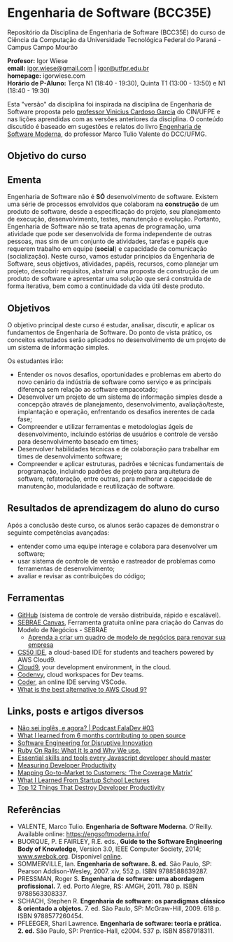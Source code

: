 # Engenharia de Software (BCC35E)

Repositório da Disciplina de Engenharia de Software (BCC35E) do curso de Ciência da Computação da Universidade Tecnológica Federal do Paraná - Campus Campo Mourão

**Profesor:** Igor Wiese <br/>
**email:** igor.wiese@gmail.com | igor@utfpr.edu.br <br/>
**homepage:** igorwiese.com <br/>
**Horário de P-Aluno:** Terça N1 (18:40 - 19:30), Quinta T1 (13:00 - 13:50) e N1 (18:40 - 19:30) <br/>

Esta "versão" da disciplina foi inspirada na disciplina de Engenharia de Software proposta pelo [professor Vinicius Cardoso Garcia](http://viniciusgarcia.me) do CIN/UFPE e nas lições aprendidas com as versões anteriores da disciplina. O conteúdo discutido é baseado em sugestões e relatos do livro [Engenharia de Software Moderna](https://engsoftmoderna.info/), do professor Marco Tulio Valente do DCC/UFMG.

## Objetivo do curso
## Ementa

Engenharia de Software não é **SÓ** desenvolvimento de software. Existem uma série de processos envolvidos que colaboram na **construção** de um produto de software, desde a especificação do projeto, seu planejamento de execução, desenvolvimento, testes, manutenção e evolução. Portanto, Engenharia de Software  não se trata apenas de programação, uma atividade que pode ser desenvolvida de forma independente de outras pessoas, mas sim de um conjunto de atividades, tarefas e papéis que requerem trabalho em equipe (**social**) e capacidade de comunicação (socialização). Neste curso, vamos estudar princípios da Engenharia de Software, seus objetivos, atividades, papéis, recursos, como planejar um projeto, descobrir requisitos, abstrair uma proposta de construção de um produto de software e apresentar uma solução que será construída de forma iterativa, bem como a continuidade da vida útil deste produto.

## Objetivos

O objetivo principal deste curso é estudar, analisar, discutir, e aplicar os fundamentos de Engenharia de Software. Do ponto de vista prático, os conceitos estudados serão aplicados no desenvolvimento de um projeto de um sistema de informação simples.

Os estudantes irão:
- Entender os novos desafios, oportunidades e problemas em aberto do novo cenário da indústria de software como serviço e as principais diferença sem relação ao software empacotado;
- Desenvolver um projeto de um sistema de informação simples desde a concepção através de planejamento, desenvolvimento, avaliação/teste, implantação e operação, enfrentando os desafios inerentes de cada fase;
- Compreender e utilizar ferramentas e metodologias ágeis de desenvolvimento, incluindo estórias de usuários e controle de versão para desenvolvimento baseado em times;
- Desenvolver habilidades técnicas e de colaboração para trabalhar em times de desenvolvimento software;
- Compreender e aplicar estruturas, padrões e técnicas fundamentais de programação, incluindo padrões de projeto para arquitetura de software, refatoração, entre outras, para melhorar a capacidade de manutenção, modularidade e reutilização de software.


## Resultados de aprendizagem do aluno do curso
Após a conclusão deste curso, os alunos serão capazes de demonstrar o seguinte
competências avançadas:
* entender como uma equipe interage e colabora para desenvolver um software;
* usar sistema de controle de versão e rastreador de problemas como ferramentas de desenvolvimento;
* avaliar e revisar as contribuições do código;


## Ferramentas

* [GitHub](https://github.com) (sistema de controle de versão distribuída, rápido e escalável).
* [SEBRAE Canvas](https://www.sebraecanvas.com/#/), Ferramenta gratuita online para criação do Canvas do Modelo de Negócios - SEBRAE
  * [Aprenda a criar um quadro de modelo de negócios para renovar sua empresa](https://www.sebrae.com.br/sites/PortalSebrae/bis/quadro-de-modelo-de-negocios-para-criar-recriar-e-inovar,a6df0cc7f4217410VgnVCM2000003c74010aRCRD)
* [CS50 IDE](https://ide.cs50.io/), a cloud-based IDE for students and teachers powered by AWS Cloud9.
* [Cloud9](https://c9.io/), your development environment, in the cloud.
* [Codenvy](https://codenvy.com/), cloud workspaces for Dev teams.
* [Coder](https://coder.com), an online IDE serving VSCode.
* [What is the best alternative to AWS Cloud 9?](https://www.slant.co/options/2223/alternatives/~aws-cloud-9-alternatives)


## Links, posts e artigos diversos

* [Não sei inglês, e agora? | Podcast FalaDev #03](https://www.youtube.com/watch?v=keMIEpZxQNI)
* [What I learned from 6 months contributing to open source](https://hackernoon.com/what-i-learned-from-6-months-contributing-to-open-source-daa1cdafb9fb)
* [Software Engineering for Disruptive Innovation](https://hackernoon.com/software-engineering-for-disruptive-innovation-d882f53788da)
* [Ruby On Rails: What It Is and Why We use.](https://hackernoon.com/ruby-on-rails-what-it-is-and-why-we-use-2b295b54838d)
* [Essential skills and tools every Javascript developer should master](http://www.thecalmcoder.com/general-developer-skills/essential-skills-and-tools-every-javascript-developer-should-master/)
* [Measuring Developer Productivity](https://hackernoon.com/measure-a-developers-impact-e2e18593ac79)
* [Mapping Go-to-Market to Customers: ‘The Coverage Matrix’](https://a16z.com/2018/09/13/how-what-sell-customers-markets/)
* [What I Learned From Startup School Lectures](https://hackernoon.com/notes-on-startup-growth-4af0bf9e9706)
* [Top 12 Things That Destroy Developer Productivity](https://dzone.com/articles/top-12-things-that-destroy-developer-productivity)

## Referências

* VALENTE, Marco Tulio. **Engenharia de Software Moderna**. O'Reilly. Available online:  https://engsoftmoderna.info/
* BUORQUE, P. E FAIRLEY, R.E. eds., **Guide to the Software Engineering Body of Knowledge**, Version 3.0, IEEE Computer Society, 2014; www.swebok.org. Disponível [online](https://www.computer.org/education/bodies-of-knowledge/software-engineering).
* SOMMERVILLE, Ian. **Engenharia de software. 8. ed.** São Paulo, SP: Pearson Addison-Wesley, 2007. xiv, 552 p. ISBN 9788588639287.
* PRESSMAN, Roger S. **Engenharia de software: uma abordagem profissional.** 7. ed. Porto Alegre, RS: AMGH, 2011. 780 p. ISBN 9788563308337.
* SCHACH, Stephen R. **Engenharia de software: os paradigmas clássico & orientado a objetos.** 7. ed. São Paulo, SP: McGraw-Hill, 2009. 618 p. ISBN 9788577260454.
* PFLEEGER, Shari Lawrence. **Engenharia de software: teoria e prática. 2. ed.** São Paulo, SP: Prentice-Hall, c2004. 537 p. ISBN 8587918311.
